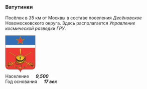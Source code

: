 <!--2023-02-20 00:16:01-->
### Ватутинки
Посёлок в *35* км от Москвы в составе поселения *Десёновское* Новомосковского округа.
Здесь располагается *Управление космической разведки ГРУ*.

<img src="./Desyonovskoye.png" width="96px"><br>
Население &emsp; ***9,500*** &emsp;<br>
Год&nbsp;основания &emsp; ***17 век***
